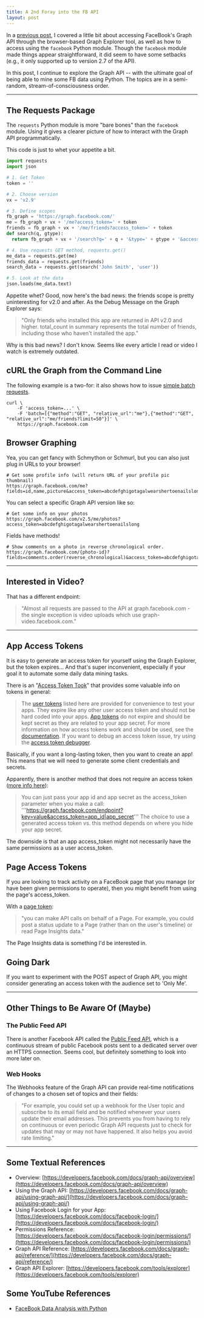 ```yaml
---
title: A 2nd Foray into the FB API
layout: post
---
```


In a [previous post](https://krbnite.github.io/First-Foray-Into-the-FaceBook-API/), 
I covered a little bit about accessing FaceBook's Graph API through the 
browser-based Graph Explorer tool, as well as how to access using the `facebook` Python 
module. Though the `facebook` module made things appear straightforward, it did seem to have some 
setbacks (e.g., it only supported up to version 2.7 of the API).

In this post, I continue to explore the Graph API -- with the ultimate goal of being able to 
mine some FB data using Python.  The topics are in a semi-random, stream-of-consciousness order. 

-----------------------------------------------------

## The Requests Package

The `requests` Python module is more "bare bones" than the `facebook` module.  Using it gives
a clearer picture of how to interact with the Graph API programmatically. 

This code is just to whet your appetite a bit.

```python
import requests
import json

# 1. Get Token
token = ''

# 2. Choose version
vx = 'v2.9'

# 3. Define scopes
fb_graph = 'https://graph.facebook.com/'
me = fb_graph + vx + '/me?access_token=' + token
friends = fb_graph + vx + '/me/friends?access_token=' + token
def search(q, gtype):
  return fb_graph + vx + '/search?q=' + q + '&type=' + gtype + '&access_token=' + token

# 4. Use requests GET method, requests.get()
me_data = requests.get(me)
friends_data = requests.get(friends)
search_data = requests.get(search('John Smith', 'user'))

# 5. Look at the data
json.loads(me_data.text)

```

Appetite whet?  Good, now here's the bad news: the friends scope is pretty uninteresting for v2.0 and 
after. As the Debug Message on the Graph Explorer says:
> "Only friends who installed this app are returned in API v2.0 and higher. total_count in summary 
> represents the total number of friends, including those who haven't installed the app."

Why is this bad news?  I don't know.  Seems like every article I read or video I watch is extremely 
outdated.  

## cURL the Graph from the Command Line
The following example is a two-for: it also shows how to issue [simple batch requests](https://developers.facebook.com/docs/graph-api/making-multiple-requests).

```
curl \
    -F 'access_token=...' \
    -F 'batch=[{"method":"GET", "relative_url":"me"},{"method":"GET", "relative_url":"me/friends?limit=50"}]' \
    https://graph.facebook.com
```

## Browser Graphing
Yea, you can get fancy with Schmython or Schmurl, but you can also just plug in URLs to your browser!

```
# Get some profile info (will return URL of your profile pic thumbnail)
https://graph.facebook.com/me?fields=id,name,picture&access_token=abcdefghigotagalwearshertoenailslong
```

You can select a specific Graph API version like so:
```
# Get some info on your photos
https://graph.facebook.com/v2.5/me/photos?access_token=abcdefghigotagalwearshertoenailslong
```

Fields have methods!
```
# Show comments on a photo in reverse chronological order.
https://graph.facebook.com/{photo-id}?fields=comments.order(reverse_chronological)&access_token=abcdefghigotagalwearshertoenailslong
```

--------------------------------------------------------

## Interested in Video?
That has a different endpoint:
> "Almost all requests are passed to the API at graph.facebook.com - the single exception is video 
> uploads which use graph-video.facebook.com."

---------------------------------------------------------------------------------------

## App Access Tokens
It is easy to generate an access token for yourself using the Graph Explorer, but the token expires... And
that's super inconvenient, especially if your goal it to automate some daily data mining tasks.

There is an "[Access Token Took](https://developers.facebook.com/tools/accesstoken/)" that provides some 
valuable info on tokens in general:
> The [user tokens](https://developers.facebook.com/docs/facebook-login/access-tokens/#usertokens) listed here are provided 
> for convenience to test your apps. They expire like any other user access token and should not be hard coded into your 
> apps. [App tokens](https://developers.facebook.com/docs/facebook-login/access-tokens/#apptokens) do not expire and should 
> be kept secret as they are related to your app secret. For more information on how access tokens work and should be used, see the 
> [documentation](https://developers.facebook.com/docs/facebook-login/access-tokens/). If you want to debug 
> an access token issue, try using the [access token debugger](https://developers.facebook.com/tools/debug/accesstoken/).

Basically, if you want a long-lasting token, then you want to create an app!  This means that we will need to
generate some client credentials and secrets.

Apparently, there is another method that does not require an access token ([more info here](https://developers.facebook.com/docs/facebook-login/access-tokens/#apptokens)):
> You can just pass your app id and app secret as the access_token parameter when you make a call:
> '''https://graph.facebook.com/endpoint?key=value&access_token=app_id|app_secret'''
> The choice to use a generated access token vs. this method depends on where you hide your app secret.

The downside is that an app access\_token might not necessarily have the same permissions as a user access\_token. 

## Page Access Tokens
If you are looking to track activity on a FaceBook page that you manage (or have been given permissions to operate),
then you might benefit from using the page's access\_token. 

With a [page token](https://developers.facebook.com/docs/facebook-login/access-tokens/#pagetokens):
> "you can make API calls on behalf of a Page. For example, you could post a status update to a Page 
> (rather than on the user's timeline) or read Page Insights data."

The Page Insights data is something I'd be interested in.


## Going Dark
If you want to experiment with the POST aspect of Graph API, you might consider generating an access token
with the audience set to 'Only Me'.

---------------------------------------------------------------------------------------

## Other Things to Be Aware Of (Maybe)
### The Public Feed API
There is another Facebook API called the [Public Feed API](https://developers.facebook.com/docs/public_feed/),
which is a continuous stream of public Facebook posts sent to a dedicated server over an HTTPS connection.  Seems
cool, but definitely something to look into more later on.

### Web Hooks
The Webhooks feature of the Graph API can provide real-time notifications of changes to a chosen set of topics and 
their fields:
> "For example, you could set up a webhook for the User topic and subscribe to its email field and be notified 
> whenever your users update their email addresses. This prevents you from having to rely on continuous or even 
> periodic Graph API requests just to check for updates that may or may not have happened. It also helps you avoid 
> rate limiting."

------------------------------------------------------------

## Some Textual References
* Overview: [https://developers.facebook.com/docs/graph-api/overview](https://developers.facebook.com/docs/graph-api/overview)
* Using the Graph API: [https://developers.facebook.com/docs/graph-api/using-graph-api/](https://developers.facebook.com/docs/graph-api/using-graph-api/)
* Using Facebook Login for your App: [https://developers.facebook.com/docs/facebook-login/](https://developers.facebook.com/docs/facebook-login/)
* Permissions Reference: [https://developers.facebook.com/docs/facebook-login/permissions/](https://developers.facebook.com/docs/facebook-login/permissions/)
* Graph API Reference: [https://developers.facebook.com/docs/graph-api/reference/](https://developers.facebook.com/docs/graph-api/reference/)
* Graph API Explorer: [https://developers.facebook.com/tools/explorer](https://developers.facebook.com/tools/explorer)

## Some YouTube References
* [FaceBook Data Analysis with Python](https://www.youtube.com/watch?v=LmhjVT9gIwk)

